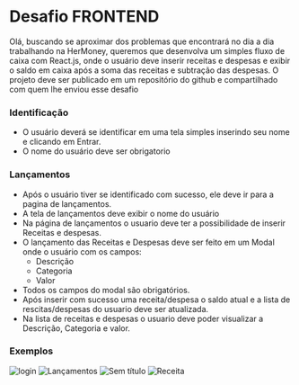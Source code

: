 # Desafio FRONTEND
Olá, buscando se aproximar dos problemas que encontrará no dia a dia trabalhando na HerMoney, queremos que desenvolva um simples fluxo de caixa com React.js, onde o usuário deve inserir receitas e despesas e exibir o saldo em caixa após a soma das receitas e subtração das despesas.
O projeto deve ser publicado em um repositório do github e compartilhado com quem lhe enviou esse desafio

### Identificação
- O usuário deverá se identificar em uma tela simples inserindo seu nome e clicando em Entrar.
- O nome do usuário deve ser obrigatorio

### Lançamentos
- Após o usuário tiver se identificado com sucesso, ele deve ir para a pagina de lançamentos.
- A tela de lançamentos deve exibir o nome do usuário
- Na página de lançamentos o usuario deve ter a possibilidade de inserir Receitas e despesas.
- O lançamento das Receitas e Despesas deve ser feito em um Modal onde o usuário com os campos:
  - Descrição
  - Categoria
  - Valor
- Todos os campos do modal são obrigatórios.
- Após inserir com sucesso uma receita/despesa o saldo atual e a lista de rescitas/despesas do usuario deve ser atualizada.
- Na lista de receitas e despesas o usuario deve poder visualizar a Descrição, Categoria e valor.

### Exemplos

![login](https://user-images.githubusercontent.com/13595853/111011017-e5d12280-8376-11eb-821a-896b4381b820.png)
![Lançamentos](https://user-images.githubusercontent.com/13595853/111011051-013c2d80-8377-11eb-8d1a-fd7ea7fdef7b.png)
![Sem título](https://user-images.githubusercontent.com/13595853/111011023-ec5f9a00-8376-11eb-98fe-706d951dbd2b.png)
![Receita](https://user-images.githubusercontent.com/13595853/111011025-ed90c700-8376-11eb-99f1-c96dde6d4a56.png)
